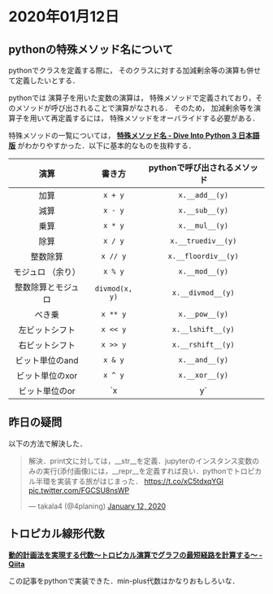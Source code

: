 # 2020年01月12日 


## pythonの特殊メソッド名について

pythonでクラスを定義する際に，
そのクラスに対する加減剰余等の演算も併せて定義したいとする．

pythonでは
演算子を用いた変数の演算は，
特殊メソッドで定義されており，そのメソッドが呼び出されることで演算がなされる．
そのため，
加減剰余等を演算子を用いて再定義するには，
特殊メソッドをオーバライドする必要がある．


特殊メソッドの一覧については，
**[特殊メソッド名 - Dive Into Python 3 日本語版](http://diveintopython3-ja.rdy.jp/special-method-names.html)**
がわかりやすかった．以下に基本的なものを抜粋する．


|  演算 | 書き方 | pythonで呼び出されるメソッド |
| :-:| :-: | :-: |
|加算	    | `x + y` | `x.__add__(y)` |
|減算	    | `x - y` |	`x.__sub__(y)`|
|乗算	    | `x * y` |`x.__mul__(y)`|
|除算	    | `x / y` |	`x.__truediv__(y)`|
|整数除算	    | `x // y` |	`x.__floordiv__(y)`|
|モジュロ （余り） |   	`x % y` |	`x.__mod__(y)`|
|整数除算とモジュロ	| `divmod(x, y)` |`x.__divmod__(y)`|
|べき乗	    |    `x ** y`	|`x.__pow__(y)`|
|左ビットシフト  |  	`x << y`|	`x.__lshift__(y)`|
|右ビットシフト  | 	`x >> y`|	`x.__rshift__(y)`|
|ビット単位のand | 	`x & y`	|`x.__and__(y)`|
|ビット単位のxor |	`x ^ y`	|`x.__xor__(y)`|
|ビット単位のor  |    `x | y`	|`x.__or__(y)`|


## 昨日の疑問

以下の方法で解決した．


<blockquote class="twitter-tweet"><p lang="ja" dir="ltr">解決．print文に対しては，__str__を定義．jupyterのインスタンス変数のみの実行(添付画像)には，__repr__を定義すれば良い．pythonでトロピカル半環を実装する旅がはじまった． <a href="https://t.co/xC5tdxqYGI">https://t.co/xC5tdxqYGI</a> <a href="https://t.co/FGCSU8nsWP">pic.twitter.com/FGCSU8nsWP</a></p>&mdash; takala4 (@4planing) <a href="https://twitter.com/4planing/status/1216242953661759488?ref_src=twsrc%5Etfw">January 12, 2020</a></blockquote> <script async src="https://platform.twitter.com/widgets.js" charset="utf-8"></script>

## トロピカル線形代数

**[動的計画法を実現する代数〜トロピカル演算でグラフの最短経路を計算する〜 - Qiita](https://qiita.com/lotz/items/094bffd77b24e37bf20e)**

この記事をpythonで実装できた．min-plus代数はかなりおもしろいな．

